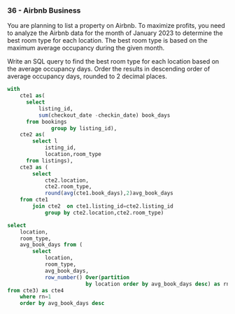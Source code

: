 ### 36 - Airbnb Business


You are planning to list a property on Airbnb. To maximize profits, you need to analyze the Airbnb data for the month of January 2023 to determine the best room type for each location. The best room type is based on the maximum average occupancy during the given month.

Write an SQL query to find the best room type for each location based on the average occupancy days. Order the results in descending order of average occupancy days, rounded to 2 decimal places.

```sql
with 
	cte1 as(
      select 
          listing_id,
          sum(checkout_date -checkin_date) book_days 
      from bookings
              group by listing_id),
	cte2 as(
		select l
      		isting_id,
      		location,room_type 
      from listings),
	cte3 as (
		select 							
      		cte2.location,
      		cte2.room_type,
      		round(avg(cte1.book_days),2)avg_book_days
	from cte1 
		join cte2  on cte1.listing_id=cte2.listing_id
			group by cte2.location,cte2.room_type)

select 
	location,
    room_type,
    avg_book_days from (
		select 
      		location,
      		room_type,
      		avg_book_days,
			row_number() Over(partition 
                         by location order by avg_book_days desc) as rn
from cte3) as cte4
	where rn=1
	order by avg_book_days desc
```

